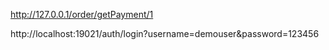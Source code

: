 
http://127.0.0.1/order/getPayment/1

http://localhost:19021/auth/login?username=demouser&password=123456
